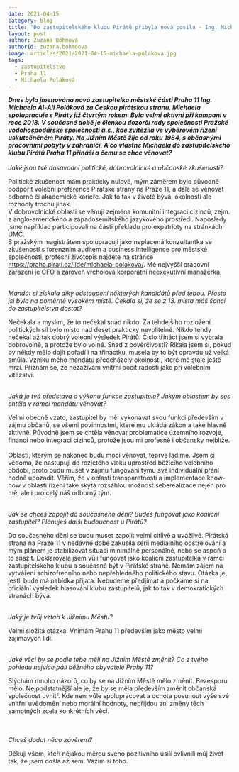 ```yaml
---
date: 2021-04-15
category: blog
title: "Do zastupitelského klubu Pirátů přibyla nová posila - Ing. Michaela Poláková"
layout: post
author: Zuzana Böhmová
authorId: zuzana.bohmoova
image: articles/2021/2021-04-15-michaela-polakova.jpg
tags: 
  - zastupitelstvo
  - Praha 11
  - Michaela Poláková
---
```



***Dnes byla jmenována nová zastupitelka městské části Praha 11 Ing. Michaela Al-Ali  Poláková za Českou pirátskou stranu. Michaela spolupracuje s Piráty již čtvrtým rokem. Byla velmi aktivní při kampani v roce 2018. V současné době je členkou dozorčí rady společnosti Pražské vodohospodářské společnosti a.s., kde zvítězila ve výběrovém řízení uskutečněném Piráty. Na Jižním Městě žije od roku 1984, s občasnými pracovními pobyty v zahraničí. A co vlastně Michaela do zastupitelského klubu Pirátů Praha 11 přináší a čemu se chce věnovat?***
<br>
<br>
*Jaké jsou tvé dosavadní politické, dobrovolnické a občanské zkušenosti?*

Politické zkušenost mám prakticky nulové, mým záměrem bylo původně podpořit volební preference Pirátské strany na Praze 11, a dále se věnovat odborné či akademické kariéře. Jak to tak v životě bývá, okolnosti ale rozhodly trochu jinak. <br>
V dobrovolnické oblasti se věnuji zejména komunitní integraci cizinců, zejm. z anglo-amerického a západosemitského jazykového prostředí. Naposledy jsme například  participovali na části překladu pro expatrioty na stránkách ÚMČ.<br>
S pražským magistrátem spolupracuji jako neplacená konzultantka se zkušeností s forenzním auditem a business intelligence pro městské společnosti, profesní životopis najdete na stránce https://praha.pirati.cz/lide/michaela-polakova/. Mé nejvyšší pracovní zařazení je CFO a zároveň vrcholová korporátní neexekutivní manažerka. 
<br>
<br>

*Mandát si získala díky odstoupení některých kandidátů před tebou. Přesto jsi byla na poměrně vysokém místě. Čekala si, že se z 13. místa máš šanci do zastupitelstva dostat?*

Nečekala a myslím, že to nečekal snad nikdo. Za tehdejšího rozložení politických sil bylo  místo nad deset prakticky nevolitelné. Nikdo tehdy nečekal až tak dobrý volební výsledek Pirátů. Číslo třináct jsem si vybrala dobrovolně, a protože bylo volné. Snad z pověrčivosti? Říkala jsem si, pokud by někdy mělo dojít pořadí i na třináctku, musela  by to být opravdu už velká smůla. Vzniku mého mandátu předcházely okolnosti, které mě stále ještě mrzí. Přiznám se, že nezažívám vnitřní pocit radosti jako při volebním vítězství.
<br>
<br>

*Jaká je tvá představa o výkonu funkce zastupitele? Jakým oblastem by ses chtěla v rámci mandátu věnovat?*

Velmi obecně vzato, zastupitel by měl vykonávat svou funkci především v zájmu občanů, se všemi povinnostmi, které mu ukládá zákon a také hlavně aktivně. Původně jsem se chtěla věnovat problematice územního rozvoje, financí nebo integraci cizinců,  protože jsou mi profesně i občansky nejblíže. <br><br>
Oblasti, kterým se nakonec budu moci věnovat, teprve ladíme. Jsem si vědoma, že nastupuji do rozjetého vlaku uprostřed běžícího volebního období, proto budu muset v zájmu fungování týmu svá individuální přání hodně upozadit.  Věřím, že v oblasti transparetnosti a implementace know-how v oblasti řízení  také skýtá rozsáhlou možnost seberealizace nejen pro mě, ale i pro celý náš odborný tým. 
<br>
<br>

*Jak se chceš zapojit do současného dění? Budeš fungovat jako koaliční zastupitel? Plánuješ další budoucnost u Pirátů?*
	
Do současného dění se budu muset zapojit velmi citlivě a uvážlivě. Pirátská strana na Praze 11 v nedávné době  zakusila sérii mediálního odstřelování a mým plánem je stabilizovat  situaci minimálně personálně, nebo se aspoň o to snažit. Deklarovala jsem vůli fungovat jako koaliční zastupitelka v rámci zastupitelského klubu a současně být v Pirátské straně. Nemám zájem na vytváření  schizofrenního nebo nepřehledného politického stavu. Otázka je, jestli bude má nabídka přijata. Nebudeme předjímat a počkáme si na oficiální výsledek hlasování klubu zastupitelů, jak to tak v demokratických stranách bývá. 
<br>
<br>

*Jaký je tvůj vztah k Jižnímu Městu?*

Velmi složitá otázka. Vnímám Prahu 11 především jako město velmi zajímavých lidí. 
<br>
<br>

*Jaké věci by se podle tebe měli na Jižním Městě změnit? Co z tvého pohledu nejvíce pálí běžného obyvatele Prahy 11?*

Slýchám mnoho názorů, co by se na Jižním Městě mělo změnit. Bezesporu mělo.  Nejpodstatnější ale je, že by se měla především změnit občanská společnost uvnitř. Kde není vůle spolupracovat a ochota posunout výše své vnitřní uvědomění  nebo morální hodnoty, nepřijdou ani změny  těch  samotných zcela konkrétních věcí.  
<br>
<br>

*Chceš dodat něco závěrem?*

Děkuji všem, kteří nějakou měrou svého pozitivního úsilí ovlivnili můj život tak, že jsem došla až sem. Vážím si toho.


